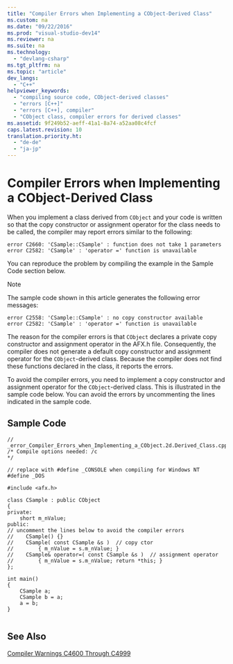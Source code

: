 ```yaml
---
title: "Compiler Errors when Implementing a CObject-Derived Class"
ms.custom: na
ms.date: "09/22/2016"
ms.prod: "visual-studio-dev14"
ms.reviewer: na
ms.suite: na
ms.technology: 
  - "devlang-csharp"
ms.tgt_pltfrm: na
ms.topic: "article"
dev_langs: 
  - "C++"
helpviewer_keywords: 
  - "compiling source code, CObject-derived classes"
  - "errors [C++]"
  - "errors [C++], compiler"
  - "CObject class, compiler errors for derived classes"
ms.assetid: 9f249b52-aeff-41a1-8a74-a52aa08c4fcf
caps.latest.revision: 10
translation.priority.ht: 
  - "de-de"
  - "ja-jp"
---
```

# Compiler Errors when Implementing a CObject-Derived Class
When you implement a class derived from `CObject` and your code is written so that the copy constructor or assignment operator for the class needs to be called, the compiler may report errors similar to the following:  
  
```  
error C2660: 'CSample::CSample' : function does not take 1 parameters  
error C2582: 'CSample' : 'operator =' function is unavailable  
```  
  
 You can reproduce the problem by compiling the example in the Sample Code section below.  
  
> [!NOTE]
>  The sample code shown in this article generates the following error messages:  
  
```  
error C2558: 'CSample::CSample' : no copy constructor available  
error C2582: 'CSample' : 'operator =' function is unavailable  
```  
  
 The reason for the compiler errors is that `CObject` declares a private copy constructor and assignment operator in the AFX.h file. Consequently, the compiler does not generate a default copy constructor and assignment operator for the `CObject`-derived class. Because the compiler does not find these functions declared in the class, it reports the errors.  
  
 To avoid the compiler errors, you need to implement a copy constructor and assignment operator for the `CObject`-derived class. This is illustrated in the sample code below. You can avoid the errors by uncommenting the lines indicated in the sample code.  
  
## Sample Code  
  
```  
// _error_Compiler_Errors_when_Implementing_a_CObject.2d.Derived_Class.cpp  
/* Compile options needed: /c  
*/  
  
// replace with #define _CONSOLE when compiling for Windows NT  
#define _DOS  
  
#include <afx.h>  
  
class CSample : public CObject  
{  
private:  
    short m_nValue;  
public:  
// uncomment the lines below to avoid the compiler errors  
//    CSample() {}  
//    CSample( const CSample &s )  // copy ctor  
//        { m_nValue = s.m_nValue; }  
//    CSample& operator=( const CSample &s )  // assignment operator  
//        { m_nValue = s.m_nValue; return *this; }  
};  
  
int main()  
{  
    CSample a;  
    CSample b = a;  
    a = b;  
}  
  
```  
  
## See Also  
 [Compiler Warnings C4600 Through C4999](../vs140/compiler-warnings-c4600-through-c4799.md)